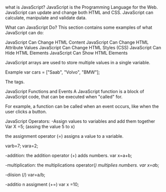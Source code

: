 what is JavaScript?
JavaScript is the Programming Language for the Web.
JavaScript can update and change both HTML and CSS.
JavaScript can calculate, manipulate and validate data.

What can JavaScript Do?
This section contains some examples of what JavaScript can do:

JavaScript Can Change HTML Content
JavaScript Can Change HTML Attribute Values
JavaScript Can Change HTML Styles (CSS)
JavaScript Can Hide HTML Elements
JavaScript Can Show HTML Elements


JavaScript arrays are used to store multiple values in a single variable.

Example
var cars = ["Saab", "Volvo", "BMW"];

The <script> Tag
In HTML, JavaScript code must be inserted between <script> and </script> tags.
  
  JavaScript Functions and Events
A JavaScript function is a block of JavaScript code, that can be executed when "called" for.

For example, a function can be called when an event occurs, like when the user clicks a button.
  
  
   
JavaScript Operators:
-Assign values to variables and add them together
Var X =5;
(assing the value 5 to x)
 

the assignment operator (=) assigns a value to a variable.

varb=7;
vara=2;

-addition:
the addition operator (+) adds numbers.
var x=a+b;

-multiplication:
the multiplications operator(*) multiplies numbers.
var x=a*b;

-diision (/) 
var=a/b;

-additio
n assigment (+=)
var x =10;





